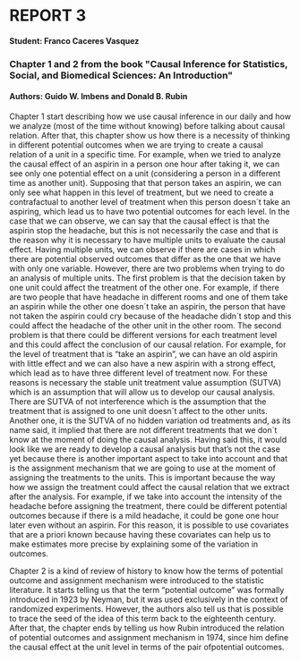# REPORT 3
#### Student: Franco Caceres Vasquez
### Chapter 1 and 2 from the book "Causal Inference for Statistics, Social, and Biomedical Sciences: An Introduction"
#### Authors: Guido W. Imbens and Donald B. Rubin

Chapter 1 start describing how we use causal inference in our daily and how we analyze (most of the time without knowing) before talking about causal relation. After that, this chapter show us how there is a necessity of thinking in different potential outcomes when we are trying to create a causal relation of a unit in a specific time. For example, when we tried to analyze the causal effect of an aspirin in a person one hour after taking it, we can see only one potential effect on a unit (considering a person in a different time as another unit). Supposing that that person takes an aspirin, we can only see what happen in this level of treatment, but we need to create a contrafactual to another level of treatment when this person doesn´t take an aspiring, which lead us to have two potential outcomes for each level. In the case that we can observe, we can say that the causal effect is that the aspirin stop the headache, but this is not necessarily the case and that is the reason why it is necessary to have multiple units to evaluate the causal effect. 
 Having multiple units, we can observe if there are cases in which there are potential observed outcomes that differ as the one that we have with only one variable. However, there are two problems when trying to do an analysis of multiple units. The first problem is that the decision taken by one unit could affect the treatment of the other one. For example, if there are two people that have headache in different rooms and one of them take an aspirin while the other one doesn´t take an aspirin, the person that have not taken the aspirin could cry because of the headache didn´t stop and this could affect the headache of the other unit in the other room. The second problem is that there could be different versions for each treatment level and this could affect the conclusion of our causal relation. For example, for the level of treatment that is “take an aspirin”, we can have an old aspirin with little effect and we can also have a new aspirin with a strong effect, which lead as to have three different level of treatment now. For these reasons is necessary the stable unit treatment value assumption (SUTVA) which is an assumption that will allow us to develop our causal analysis. There are SUTVA of not interference which is the assumption that the treatment that is assigned to one unit doesn´t affect to the other units. Another one, it is the SUTVA of no hidden variation od treatments and, as its name said, it implied that there are not different treatments that we don´t know at the moment of doing the causal analysis. Having said this, it would look like we are ready to develop a causal analysis but that’s not the case yet because there is another important aspect to take into account and that is the assignment mechanism that we are going to use at the moment of assigning the treatments to the units. This is important because the way how we assign the treatment could affect the causal relation that we extract after the analysis. For example, if we take into account the intensity of the headache before assigning the treatment, there could be different potential outcomes because if there is a mild headache, it could be gone one hour later even without an aspirin. For this reason, it is possible to use covariates that are a priori known because having these covariates can help us to make estimates more precise by explaining some of the variation in outcomes.

Chapter 2 is a kind of review of history to know how the terms of potential outcome and assignment mechanism were introduced to the statistic literature. It starts telling us that the term “potential outcome” was formally introduced in 1923 by Neyman, but it was used exclusively in the context of randomized experiments. However, the authors also tell us that is possible to trace the seed of the idea of this term back to the eighteenth century. After that, the chapter ends by telling us how Rubin introduced the relation of potential outcomes and assignment mechanism in 1974, since him define the causal effect at the unit level in terms of the pair ofpotential outcomes.
